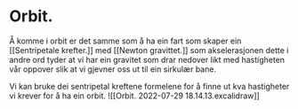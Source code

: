 # Orbit.
Å komme i orbit er det samme som å ha ein fart som skaper ein [[Sentripetale krefter.]] med [[Newton gravittet.]] som akselerasjonen dette i andre ord tyder at vi har ein gravitet som drar nedover likt med hastigheten vår oppover slik at vi gjevner oss ut til ein sirkulær bane.

Vi kan bruke dei sentripetal kreftene formelene for å finne ut kva hastigheter vi krever for å ha ein orbit.
![[Orbit. 2022-07-29 18.14.13.excalidraw]]